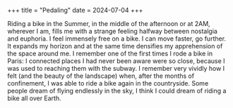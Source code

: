 +++
title = "Pedaling"
date = 2024-07-04
+++

Riding a bike in the Summer, in the middle of the afternoon or at 2AM, wherever I am, fills me with a strange feeling halfway between nostalgia and euphoria. I feel immensely free on a bike. I can move faster, go further. It expands my horizon and at the same time densifies my apprehension of the space around me. I remember one of the first times I rode a bike in Paris: I connected places I had never been aware were so close, because I was used to reaching them with the subway. I remember very vividly how I felt (and the beauty of the landscape) when, after the months of confinement, I was able to ride a bike again in the countryside. Some people dream of flying endlessly in the sky, I think I could dream of riding a bike all over Earth. 
